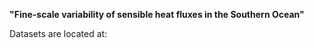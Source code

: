 **"Fine-scale variability of sensible heat fluxes in the Southern Ocean"**

Datasets are located at:
